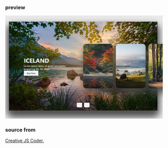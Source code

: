 ### preview

<img src="./Untitled.png">

### source from 

[Creative JS Coder.](https://www.youtube.com/watch?v=OTjmnF27ADk)